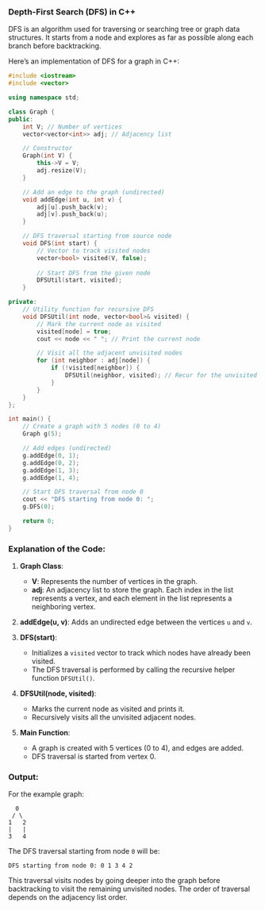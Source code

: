 ### Depth-First Search (DFS) in C++

DFS is an algorithm used for traversing or searching tree or graph data structures. It starts from a node and explores as far as possible along each branch before backtracking.

Here’s an implementation of DFS for a graph in C++:

```cpp
#include <iostream>
#include <vector>

using namespace std;

class Graph {
public:
    int V; // Number of vertices
    vector<vector<int>> adj; // Adjacency list

    // Constructor
    Graph(int V) {
        this->V = V;
        adj.resize(V);
    }

    // Add an edge to the graph (undirected)
    void addEdge(int u, int v) {
        adj[u].push_back(v);
        adj[v].push_back(u);
    }

    // DFS traversal starting from source node
    void DFS(int start) {
        // Vector to track visited nodes
        vector<bool> visited(V, false);
        
        // Start DFS from the given node
        DFSUtil(start, visited);
    }

private:
    // Utility function for recursive DFS
    void DFSUtil(int node, vector<bool>& visited) {
        // Mark the current node as visited
        visited[node] = true;
        cout << node << " "; // Print the current node

        // Visit all the adjacent unvisited nodes
        for (int neighbor : adj[node]) {
            if (!visited[neighbor]) {
                DFSUtil(neighbor, visited); // Recur for the unvisited neighbor
            }
        }
    }
};

int main() {
    // Create a graph with 5 nodes (0 to 4)
    Graph g(5);

    // Add edges (undirected)
    g.addEdge(0, 1);
    g.addEdge(0, 2);
    g.addEdge(1, 3);
    g.addEdge(1, 4);

    // Start DFS traversal from node 0
    cout << "DFS starting from node 0: ";
    g.DFS(0);

    return 0;
}
```

### Explanation of the Code:
1. **Graph Class**:
   - **V**: Represents the number of vertices in the graph.
   - **adj**: An adjacency list to store the graph. Each index in the list represents a vertex, and each element in the list represents a neighboring vertex.

2. **addEdge(u, v)**: Adds an undirected edge between the vertices `u` and `v`.

3. **DFS(start)**:
   - Initializes a `visited` vector to track which nodes have already been visited.
   - The DFS traversal is performed by calling the recursive helper function `DFSUtil()`.

4. **DFSUtil(node, visited)**:
   - Marks the current node as visited and prints it.
   - Recursively visits all the unvisited adjacent nodes.

5. **Main Function**:
   - A graph is created with 5 vertices (0 to 4), and edges are added.
   - DFS traversal is started from vertex 0.

### Output:
For the example graph:
```
  0
 / \
1   2
|   |
3   4
```
The DFS traversal starting from node `0` will be:
```
DFS starting from node 0: 0 1 3 4 2
```

This traversal visits nodes by going deeper into the graph before backtracking to visit the remaining unvisited nodes. The order of traversal depends on the adjacency list order.